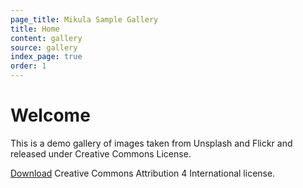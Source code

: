 ```yaml
---
page_title: Mikula Sample Gallery
title: Home
content: gallery
source: gallery
index_page: true
order: 1
---
```


# Welcome

This is a demo gallery of images taken from Unsplash and Flickr and released under Creative Commons License.

[Download](_assets_/Creative_Commons-Attribution_4_International.pdf) Creative Commons Attribution 4 International license.
